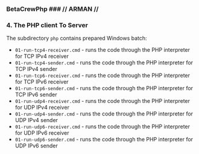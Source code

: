   ### BetaCrewPhp ###  // ARMAN //
  
  ### 4. The PHP client To Server

The subdirectory `php` contains prepared Windows batch:
- `01-run-tcp4-receiver.cmd` - runs the code through the PHP interpreter for TCP IPv4 receiver
- `01-run-tcp4-sender.cmd` - runs the code through the PHP interpreter for TCP IPv4 sender
- `01-run-tcp6-receiver.cmd` - runs the code through the PHP interpreter for TCP IPv6 receiver 
- `01-run-tcp6-sender.cmd` - runs the code through the PHP interpreter for TCP IPv6 sender
- `01-run-udp4-receiver.cmd` - runs the code through the PHP interpreter for UDP IPv4 receiver
- `01-run-udp4-sender.cmd` - runs the code through the PHP interpreter for UDP IPv4 sender
- `01-run-udp6-receiver.cmd` - runs the code through the PHP interpreter for UDP IPv6 receiver
- `01-run-udp6-sender.cmd` - runs the code through the PHP interpreter for UDP IPv6 sender
